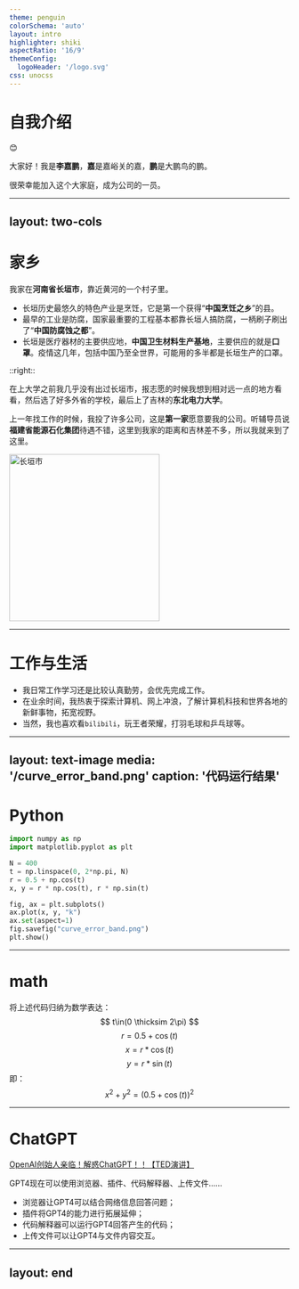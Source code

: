 ```yaml
---
theme: penguin
colorSchema: 'auto'
layout: intro
highlighter: shiki
aspectRatio: '16/9'
themeConfig:
  logoHeader: '/logo.svg'
css: unocss
---
```


# 自我介绍

😊

大家好！我是**李嘉鹏**，**嘉**是嘉峪关的嘉，**鹏**是大鹏鸟的鹏。

很荣幸能加入这个大家庭，成为公司的一员。

--- 
layout: two-cols
--- 

# 家乡

我家在**河南省长垣市**，靠近黄河的一个村子里。

* 长垣历史最悠久的特色产业是烹饪，它是第一个获得“**中国烹饪之乡**”的县。
* 最早的工业是防腐，国家最重要的工程基本都靠长垣人搞防腐，一柄刷子刷出了“**中国防腐蚀之都**”。
* 长垣是医疗器材的主要供应地，**中国卫生材料生产基地**，主要供应的就是**口罩**。疫情这几年，包括中国乃至全世界，可能用的多半都是长垣生产的口罩。

::right::

在上大学之前我几乎没有出过长垣市，报志愿的时候我想到相对远一点的地方看看，然后选了好多外省的学校，最后上了吉林的**东北电力大学**。

上一年找工作的时候，我投了许多公司，这是**第一家**愿意要我的公司。听辅导员说**福建省能源石化集团**待遇不错，这里到我家的距离和吉林差不多，所以我就来到了这里。

<img src="/changyuan.png" width="270" height="300" alt="长垣市" />

---

# 工作与生活

* 我日常工作学习还是比较认真勤劳，会优先完成工作。
* 在业余时间，我热衷于探索计算机、网上冲浪，了解计算机科技和世界各地的新鲜事物，拓宽视野。
* 当然，我也喜欢看`bilibili`，玩王者荣耀，打羽毛球和乒乓球等。

---
layout: text-image
media: '/curve_error_band.png'
caption: '代码运行结果'
---

# Python

```python
import numpy as np
import matplotlib.pyplot as plt

N = 400
t = np.linspace(0, 2*np.pi, N)
r = 0.5 + np.cos(t)
x, y = r * np.cos(t), r * np.sin(t)

fig, ax = plt.subplots()
ax.plot(x, y, "k")
ax.set(aspect=1)
fig.savefig("curve_error_band.png")
plt.show()
```

---

# math

将上述代码归纳为数学表达：
$$
t\in(0 \thicksim 2\pi)
$$
$$
r = 0.5 + \cos(t)
$$
$$
x = r * \cos(t)
$$
$$
y = r * \sin(t)
$$
即：
$$
x^2 + y^2 = (0.5 + \cos(t))^2
$$

---

# ChatGPT

[OpenAI创始人亲临！解惑ChatGPT！！【TED演讲】](https://www.bilibili.com/video/BV1jg4y1A7AU/)

GPT4现在可以使用浏览器、插件、代码解释器、上传文件……

* 浏览器让GPT4可以结合网络信息回答问题；
* 插件将GPT4的能力进行拓展延伸；
* 代码解释器可以运行GPT4回答产生的代码；
* 上传文件可以让GPT4与文件内容交互。

---
layout: end
---